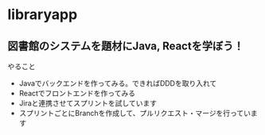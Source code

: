 # libraryapp

## 図書館のシステムを題材にJava, Reactを学ぼう！
やること
- Javaでバックエンドを作ってみる。できればDDDを取り入れて
- Reactでフロントエンドを作ってみる
- Jiraと連携させてスプリントを試しています
-   スプリントごとにBranchを作成して、プルリクエスト・マージを行っています

